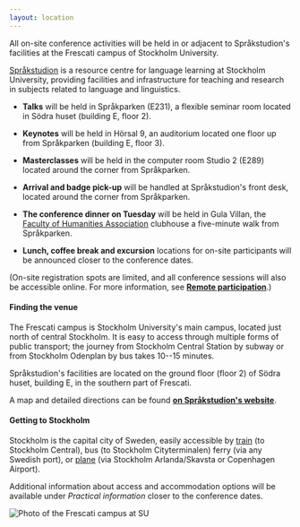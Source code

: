 ```yaml
---
layout: location
---
```


All on-site conference activities will be held in or adjacent to Språkstudion's facilities at the Frescati campus of Stockholm University.

[Språkstudion](https://www.su.se/sprakstudion-language-learning-resource-centre/) is a resource centre for language learning at Stockholm University, providing facilities and infrastructure for teaching and research in subjects related to language and linguistics. 

* **Talks** will be held in Språkparken (E231), a flexible seminar room located in Södra huset (building E, floor 2).

* **Keynotes** will be held in Hörsal 9, an auditorium located one floor up from Språkparken (building E, floor 3).

* **Masterclasses** will be held in the computer room Studio 2 (E289) located around the corner from Språkparken. 

* **Arrival and badge pick-up** will be handled at Språkstudion's front desk, located around the corner from Språkparken.

* **The conference dinner on Tuesday** will be held in Gula Villan, the [Faculty of Humanities Association](https://www.humf.su.se/) clubhouse a five-minute walk from Språkparken.

* **Lunch, coffee break and excursion** locations for on-site participants will be announced closer to the conference dates.

(On-site registration spots are limited, and all conference sessions will also be accessible online. For more information, see [**Remote participation**](/remote).)

#### Finding the venue

The Frescati campus is Stockholm University's main campus, located just north of central Stockholm. It is easy to access through multiple forms of public transport; the journey from Stockholm Central Station by subway or from Stockholm Odenplan by bus takes 10--15 minutes.

Språkstudion's facilities are located on the ground floor (floor 2) of Södra huset, building E, in the southern part of Frescati. 

A map and detailed directions can be found [**on Språkstudion's website**](https://www.su.se/sprakstudion-language-learning-resource-centre/about-spr%C3%A5kstudion?open-collapse-boxes=ccbd-findus#findus).

#### Getting to Stockholm

Stockholm is the capital city of Sweden, easily accessible by [train](https://www.seat61.com/international-trains/trains-from-Stockholm.htm) (to Stockholm Central), bus (to Stockholm Cityterminalen) ferry (via any Swedish port), or [plane](https://visitsweden.com/about-sweden/getting-and-airports/) (via Stockholm Arlanda/Skavsta or Copenhagen Airport). 

Additional information about access and accommodation options will be available under *Practical information* closer to the conference dates.

<!-- How to get to the conference

You can adapt the design as well as the section shown on the map by copying the `assets/js/main.js` from the theme's repository and editing it. See also the subsection [Location / Room Overview](https://github.com/DigitaleGesellschaft/jekyll-theme-conference/#location--room-overview) section of the theme's README file. -->

![Photo of the Frescati campus at SU](/assets/images/su_banner.png)